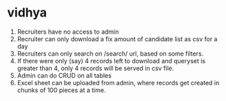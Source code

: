 # vidhya

1. Recruiters have no access to admin
2. Recruiter can only download a fix amount of candidate list as csv for a day
3. Recruiters can only search on /search/ url, based on some filters.
4. If there were only (say) 4 records left to download and queryset is greater than 4,
only 4 records will be served in csv file.
5. Admin can do CRUD on all tables
6. Excel sheet can be uploaded from admin, where records get created in chunks of 100 pieces at a time.

